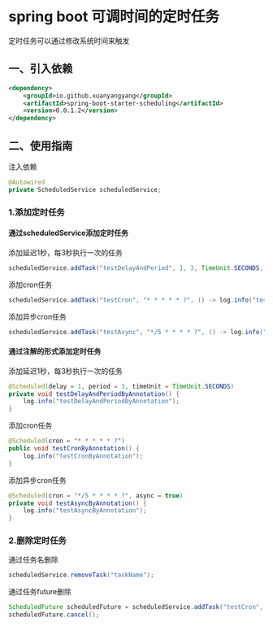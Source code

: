 # spring boot 可调时间的定时任务
定时任务可以通过修改系统时间来触发
## 一、引入依赖
```xml
<dependency>
    <groupId>io.github.xuanyangyang</groupId>
    <artifactId>spring-boot-starter-scheduling</artifactId>
    <version>0.0.1.2</version>
</dependency>
```

## 二、使用指南
注入依赖
```java
@Autowired
private ScheduledService scheduledService;
```

### 1.添加定时任务
#### 通过scheduledService添加定时任务
添加延迟1秒，每3秒执行一次的任务
```java
scheduledService.addTask("testDelayAndPeriod", 1, 3, TimeUnit.SECONDS, () -> log.info("testDelayAndPeriod"));
```

添加cron任务
```java
scheduledService.addTask("testCron", "* * * * * ?", () -> log.info("testCron"));
```

添加异步cron任务
```java
scheduledService.addTask("testAsync", "*/5 * * * * ?", () -> log.info("testAsync"), true);
```

#### 通过注解的形式添加定时任务
添加延迟1秒，每3秒执行一次的任务
```java
@Scheduled(delay = 1, period = 3, timeUnit = TimeUnit.SECONDS)
private void testDelayAndPeriodByAnnotation() {
    log.info("testDelayAndPeriodByAnnotation");
}
```

添加cron任务
```java
@Scheduled(cron = "* * * * * ?")
public void testCronByAnnotation() {
    log.info("testCronByAnnotation");
}
```

添加异步cron任务
```java
@Scheduled(cron = "*/5 * * * * ?", async = true)
private void testAsyncByAnnotation() {
    log.info("testAsyncByAnnotation");
}
```
### 2.删除定时任务
通过任务名删除
```java
scheduledService.removeTask("taskName");
```
通过任务future删除
```java
ScheduledFuture scheduledFuture = scheduledService.addTask("testCron", "* * * * * ?", () -> log.info("testCron"));
scheduledFuture.cancel();
```